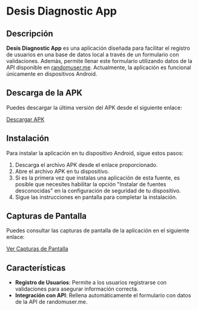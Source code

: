 # Desis Diagnostic App

## Descripción
**Desis Diagnostic App** es una aplicación diseñada para facilitar el registro de usuarios en una base de datos local a través de un formulario con validaciones. Además, permite llenar este formulario utilizando datos de la API disponible en [randomuser.me](https://randomuser.me/api/). Actualmente, la aplicación es funcional únicamente en dispositivos Android.

## Descarga de la APK
Puedes descargar la última versión del APK desde el siguiente enlace:

[Descargar APK](https://github.com/alexigonzalezzcoloma/desisDiagnosticApp/tree/main/desis_diagnostic_app/apk)

## Instalación
Para instalar la aplicación en tu dispositivo Android, sigue estos pasos:

1. Descarga el archivo APK desde el enlace proporcionado.
2. Abre el archivo APK en tu dispositivo.
3. Si es la primera vez que instalas una aplicación de esta fuente, es posible que necesites habilitar la opción "Instalar de fuentes desconocidas" en la configuración de seguridad de tu dispositivo.
4. Sigue las instrucciones en pantalla para completar la instalación.

## Capturas de Pantalla
Puedes consultar las capturas de pantalla de la aplicación en el siguiente enlace:

[Ver Capturas de Pantalla](https://github.com/alexigonzalezzcoloma/desisDiagnosticApp/tree/main/desis_diagnostic_app/screenshots)

## Características
- **Registro de Usuarios**: Permite a los usuarios registrarse con validaciones para asegurar información correcta.
- **Integración con API**: Rellena automáticamente el formulario con datos de la API de randomuser.me.